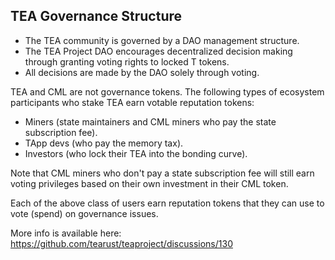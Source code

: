 ## TEA Governance Structure

* The TEA community is governed by a DAO management structure. 
* The TEA Project DAO encourages decentralized decision making through granting voting rights to locked T tokens. 
* All decisions are made by the DAO solely through voting. 

TEA and CML are not governance tokens. The following types of ecosystem participants who stake TEA earn votable reputation tokens:

* Miners (state maintainers and CML miners who pay the state subscription fee).
* TApp devs (who pay the memory tax).
* Investors (who lock their TEA into the bonding curve).

Note that CML miners who don't pay a state subscription fee will still earn voting privileges based on their own investment in their CML token.

Each of the above class of users earn reputation tokens that they can use to vote (spend) on governance issues.

More info is available here: https://github.com/tearust/teaproject/discussions/130
